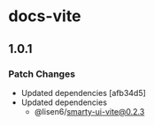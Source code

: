 # docs-vite

## 1.0.1

### Patch Changes

- Updated dependencies [afb34d5]
- Updated dependencies
  - @lisen6/smarty-ui-vite@0.2.3
